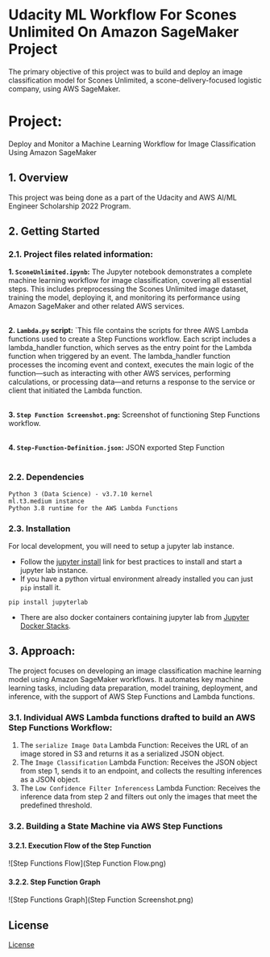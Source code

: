 # Udacity ML Workflow For Scones Unlimited On Amazon SageMaker Project
The primary objective of this project was to build and deploy an image classification model for Scones Unlimited, a scone-delivery-focused logistic company, using AWS SageMaker.

# Project: 
Deploy and Monitor a Machine Learning Workflow for Image Classification Using Amazon SageMaker


## 1. Overview
This project was being done as a part of the Udacity and AWS AI/ML Engineer Scholarship 2022 Program.

## 2. Getting Started

### 2.1. Project files related information:

**1. `SconeUnlimited.ipynb`:** The Jupyter notebook demonstrates a complete machine learning workflow for image classification, covering all essential steps. This includes preprocessing the Scones Unlimited image dataset, training the model, deploying it, and monitoring its performance using Amazon SageMaker and other related AWS services.<br><br>

**2. `Lambda.py` script:** `This file contains the scripts for three AWS Lambda functions used to create a Step Functions workflow. Each script includes a lambda_handler function, which serves as the entry point for the Lambda function when triggered by an event. The lambda_handler function processes the incoming event and context, executes the main logic of the function—such as interacting with other AWS services, performing calculations, or processing data—and returns a response to the service or client that initiated the Lambda function.<br><br>

**3. `Step Function Screenshot.png`:** Screenshot of functioning Step Functions workflow.<br><br>

**4. `Step-Function-Definition.json`:** JSON exported Step Function<br><br>

### 2.2. Dependencies
```
Python 3 (Data Science) - v3.7.10 kernel
ml.t3.medium instance
Python 3.8 runtime for the AWS Lambda Functions
```

### 2.3. Installation

For local development, you will need to setup a jupyter lab instance.
* Follow the [jupyter install](https://jupyter.org/install.html) link for best practices to install and start a jupyter lab instance.
* If you have a python virtual environment already installed you can just `pip` install it.
```
pip install jupyterlab
```
* There are also docker containers containing jupyter lab from [Jupyter Docker Stacks](https://jupyter-docker-stacks.readthedocs.io/en/latest/index.html).

## 3. Approach:

The project focuses on developing an image classification machine learning model using Amazon SageMaker workflows. It automates key machine learning tasks, including data preparation, model training, deployment, and inference, with the support of AWS Step Functions and Lambda functions.

### 3.1. Individual AWS Lambda functions drafted to build an AWS Step Functions Workflow:<br>

1. The `serialize Image Data` Lambda Function: Receives the URL of an image stored in S3 and returns it as a serialized JSON object.<br>
2. The `Image Classification` Lambda Function: Receives the JSON object from step 1, sends it to an endpoint, and collects the resulting inferences as a JSON object.<br>
3. The `Low Confidence Filter Inferencess` Lambda Function: Receives the inference data from step 2 and filters out only the images that meet the predefined threshold.<br>

### 3.2. Building a State Machine via AWS Step Functions

#### 3.2.1. Execution Flow of the Step Function 

![Step Functions Flow](Step Function Flow.png)

#### 3.2.2. Step Function Graph

![Step Functions Graph](Step Function Screenshot.png)

## License

[License](LICENSE)
